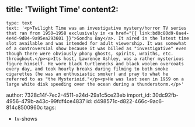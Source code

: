 title: 'Twilight Time'
content2:
  -
    type: text
    text: '<p>Twilight Time was an investigative mystery/horror TV series that ran from 1950–1958 exclusively in <a href="{{ link:bd0c80d9-8ae4-4e4d-9d84-9a95ea293601 }}">Sondhu Bay</a>. It aired in the latest time slot available and was intended for adult viewership. It was somewhat of a controversial show because it was billed as "investigative" even though there were obviously phony ghosts, spirits, wraiths, etc. throughout.</p><p>Its host, Lawrence Ashley, was a rather mysterious figure himself. He wore black turtlenecks and black woolen overcoats every day, and took hourly breaks during filming to both smoke cigarettes (he was an enthusiastic smoker) and pray to what he referred to as "the Mysterioid."</p><p>He was last seen in 1959 on a large white disk speeding over the ocean during a thunderstorm.</p>'
author: 7328c14f-7ec2-4511-a24d-29a1c5ce23eb
import_id: 30dc92fb-4956-479b-a43c-99fdf4ce4837
id: d498571c-d822-466c-9ac6-814c8500960c
tags:
  - tv-shows
